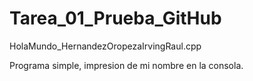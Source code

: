 # Tarea_01_Prueba_GitHub
HolaMundo_HernandezOropezaIrvingRaul.cpp

Programa simple, impresion de mi nombre en la consola. 
